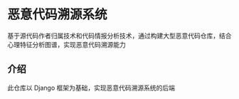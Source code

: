 # 恶意代码溯源系统

基于源代码作者归属技术和代码情报分析技术，通过构建大型恶意代码仓库，结合心理特征分析图谱，实现恶意代码溯源能力

## 介绍

此仓库以 Django 框架为基础，实现恶意代码溯源系统的后端

